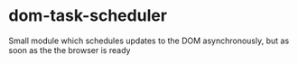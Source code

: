 # dom-task-scheduler
Small module which schedules updates to the DOM asynchronously, but as soon as the the browser is ready

